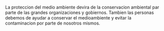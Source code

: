 La proteccion del medio ambiente devira de la conservacion ambiental par parte de las grandes organizaciones y gobiernos. Tambien las personas debemos de ayudar a conservar el medioambiente y evitar la contaminacion por parte de nosotros mismos.
